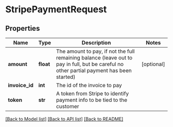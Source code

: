 # StripePaymentRequest

## Properties
Name | Type | Description | Notes
------------ | ------------- | ------------- | -------------
**amount** | **float** | The amount to pay, if not the full remaining balance (leave out to pay in full, but be careful no other partial payment has been started) | [optional] 
**invoice_id** | **int** | The id of the invoice to pay | 
**token** | **str** | A token from Stripe to identify payment info to be tied to the customer | 

[[Back to Model list]](../README.md#documentation-for-models) [[Back to API list]](../README.md#documentation-for-api-endpoints) [[Back to README]](../README.md)


